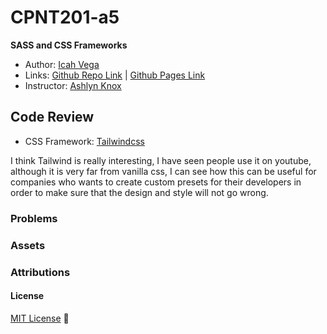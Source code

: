 # CPNT201-a5
**SASS and CSS Frameworks**

- Author: [Icah Vega](https://github.com/Icahpv)
- Links: [Github Repo Link](https://github.com/Icahpv/cpnt201-a5.git) | [Github Pages Link](https://icahpv.github.io/cpnt201-a5/)
- Instructor: [Ashlyn Knox](https://github.com/lilyx13)

## Code Review
- CSS Framework: [Tailwindcss](https://tailwindcss.com/)

I think Tailwind is really interesting, I have seen people use it on youtube, although it is very far from vanilla css, I can see how this can be useful for companies who wants to create custom presets for their developers in order to make sure that the design and style will not go wrong. 

### Problems


### Assets


### Attributions


#### License
[MIT License](https://opensource.org/licenses/MIT) :scroll: